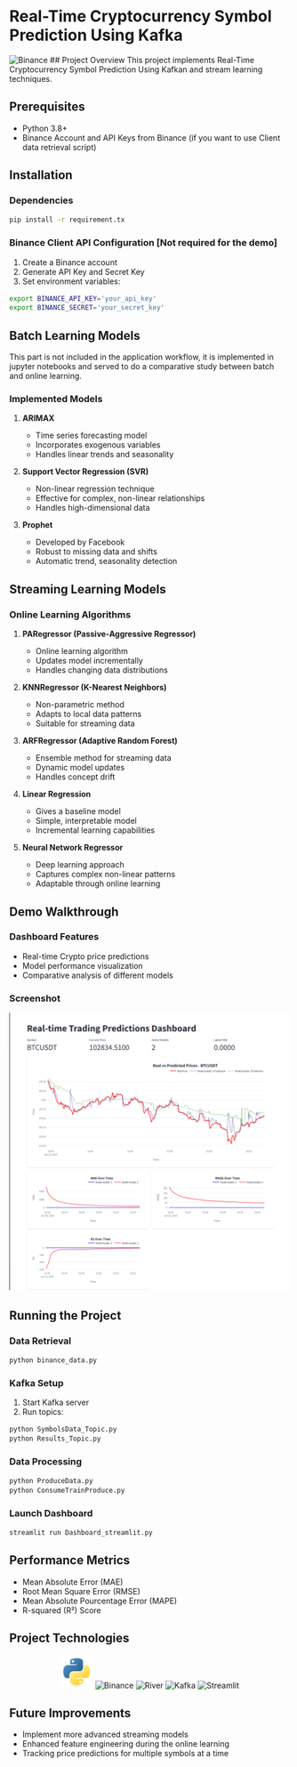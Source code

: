 # Real-Time Cryptocurrency Symbol Prediction Using Kafka
  <img src="https://static.vecteezy.com/system/resources/previews/013/257/156/non_2x/finance-and-business-background-bar-chart-and-candlestick-chart-show-stock-market-trading-price-vector.jpg" alt="Binance"/>
## Project Overview
This project implements Real-Time Cryptocurrency Symbol Prediction Using Kafkan and stream learning techniques.

## Prerequisites
- Python 3.8+
- Binance Account and API Keys from Binance (if you want to use Client data retrieval script)
  

## Installation

### Dependencies
```bash
pip install -r requirement.tx
```

### Binance Client API Configuration [Not required for the demo]
1. Create a Binance account
2. Generate API Key and Secret Key
3. Set environment variables:
```bash
export BINANCE_API_KEY='your_api_key'
export BINANCE_SECRET='your_secret_key'
```

## Batch Learning Models
This part is not included in the application workflow, it is implemented in jupyter notebooks and served to do a comparative study between batch and online learning.
### Implemented Models
1. **ARIMAX**
   - Time series forecasting model
   - Incorporates exogenous variables
   - Handles linear trends and seasonality

2. **Support Vector Regression (SVR)**
   - Non-linear regression technique
   - Effective for complex, non-linear relationships
   - Handles high-dimensional data

3. **Prophet**
   - Developed by Facebook
   - Robust to missing data and shifts
   - Automatic trend, seasonality detection

## Streaming Learning Models

### Online Learning Algorithms
1. **PARegressor (Passive-Aggressive Regressor)**
   - Online learning algorithm
   - Updates model incrementally
   - Handles changing data distributions

2. **KNNRegressor (K-Nearest Neighbors)**
   - Non-parametric method
   - Adapts to local data patterns
   - Suitable for streaming data

3. **ARFRegressor (Adaptive Random Forest)**
   - Ensemble method for streaming data
   - Dynamic model updates
   - Handles concept drift

4. **Linear Regression**
   - Gives a baseline model
   - Simple, interpretable model
   - Incremental learning capabilities

6. **Neural Network Regressor**
   - Deep learning approach
   - Captures complex non-linear patterns
   - Adaptable through online learning

## Demo Walkthrough

### Dashboard Features
- Real-time Crypto price predictions
- Model performance visualization
- Comparative analysis of different models

### Screenshot
![Dashboard Preview](dash.png)

## Running the Project

### Data Retrieval
```bash
python binance_data.py
```

### Kafka Setup
1. Start Kafka server
2. Run topics:
```bash
python SymbolsData_Topic.py
python Results_Topic.py
```

### Data Processing
```bash
python ProduceData.py
python ConsumeTrainProduce.py
```

### Launch Dashboard
```bash
streamlit run Dashboard_streamlit.py
```

## Performance Metrics
- Mean Absolute Error (MAE)
- Root Mean Square Error (RMSE)
- Mean Absolute Pourcentage Error (MAPE)
- R-squared (R²) Score

##  Project Technologies
<p align="center">
  <img src="https://raw.githubusercontent.com/devicons/devicon/master/icons/python/python-original.svg" alt="Python" width="60" height="60"/>
  <img src="https://raw.githubusercontent.com/simple-icons/simple-icons/develop/icons/binance.svg" alt="Binance" width="60" height="60"/>
  <img src="https://production-media.paperswithcode.com/social-images/IIGvoRhcqPHRAxAp.svg" alt="River" width="120" height="60"/>
  <img src="https://upload.wikimedia.org/wikipedia/commons/0/0a/Apache_kafka-icon.svg" alt="Kafka" width="60" height="60"/>
  <img src="https://cdn.jsdelivr.net/gh/devicons/devicon/icons/streamlit/streamlit-original.svg" alt="Streamlit" width="60" height="60"/>
</p>


## Future Improvements
- Implement more advanced streaming models
- Enhanced feature engineering during the online learning
- Tracking price predictions for multiple symbols at a time

